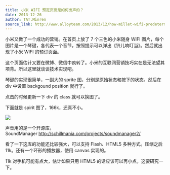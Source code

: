 ```yaml
---
title: 小米 WIFI 预定页面是如何出声的？
date: 2013-12-26
author: TAT.Minren
source_link: http://www.alloyteam.com/2013/12/how-millet-wifi-predetermined-page-aloud/
---
```


小米又做了一个成功的营销。在首页上放了 7 个三色的小米随身 WIFI 图片，每个图片是一个琴键，各代表一个音节，按照提示可以弹出《铃儿响叮当》。然后就出现了小米 WIFI 的预订页面。

这个页面估计又要在微博、微信中疯转了。小米的互联网营销技巧实在是无法望其项背。所以这里就谈谈技术实现吧。

琴键的实现很简单，一副大的 sprite 图，分别是原始状态和按下的状态。然后在 div 中设置 backgound position 就行了。

点击的时候更新一下 div 的 class 就可以换图了。

下面就是 spirit 图了，166k，还真不小。

![](http://img03.mifile.cn/webfile/images/hd/2013122501/wifi2.png)

声音用的是一个开源库，SoundManager <http://schillmania.com/projects/soundmanager2/>

看了一下这库的功能还比较强大，可以支持 Flash、HTML5 多种方式。压缩之后 11k。还有一个环形的播放器，使用 canvas 实现的。

11k 对手机可能有点大，估计如果只用 HTML5 的话应该可以再小点。这要研究一下。